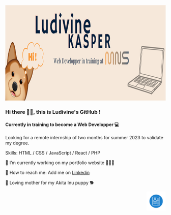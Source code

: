 <img src="banner_LudivineK.png" height='300'>


### Hi there 👋🏻, this is Ludivine's GitHub !
#### Currently in training to become a Web Developper 💻
Looking for a remote internship of two months for summer 2023 to validate my degree.

Skills: HTML / CSS / JavaScript / React / PHP

🔭 I’m currently working on my portfolio website 👩🏼‍💻

📨 How to reach me: Add me on [Linkedin](https://www.linkedin.com/in/ludivine-kasper-laas-87729b253/)

🤎 Loving mother for my Akita Inu puppy 🐕

[<img src="logo_CV.svg" alt="logoCV" height="60" align="right">](https://github.com/LudivineKsp/Ludivineksp/blob/main/ludivine_kasperCV.pdf)

